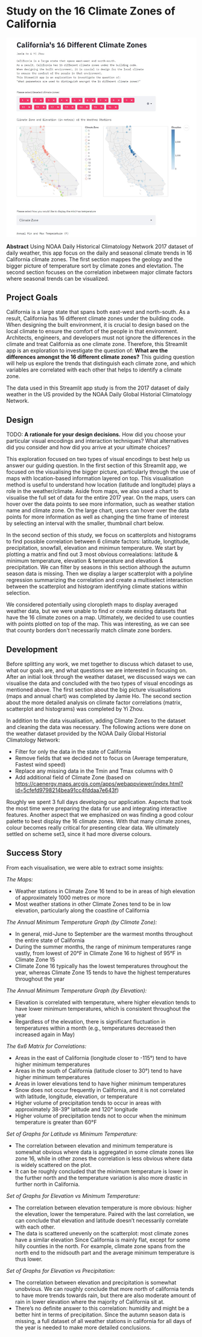 # Study on the 16 Climate Zones of California

![A screenshot of your application. Could be a GIF.](screenshot.png)

**Abstract**
Using NOAA Daily Historical Climatology Network 2017 dataset of daily weather, this app focus on the daily and seasonal climate trends in 16 California climate zones. The first section mappes the geology and the bigger picture of temperature sort by climate zones and elevtation.  The second section focuses on the correlation inbetween major climate factors where seasonal trends can be visualized.  

## Project Goals
California is a large state that spans both east-west and north-south. As a result, California has 16 different climate zones under the building code. When designing the built environment, it is crucial to design based on the local climate to ensure the comfort of the people in that environment. Architects, engineers, and developers must not ignore the differences in the climate and treat California as one climate zone. Therefore, this Streamlit app is an exploration to investigate the question of: **What are the differences amongst the 16 different climate zones?** This guiding question will help us explore the trends that distinguish each climate zone, and which variables are correlated with each other that helps to identify a climate zone.

The data used in this Streamlit app study is from the 2017 dataset of daily weather in the US provided by the NOAA Daily Global Historial Climatology Network.

## Design

TODO: **A rationale for your design decisions.** How did you choose your particular visual encodings and interaction techniques? What alternatives did you consider and how did you arrive at your ultimate choices?

This exploration focused on two types of visual encodings to best help us answer our guiding question. In the first section of this Streamlit app, we focused on the visualising the bigger picture, particularly through the use of maps with location-based information layered on top. This visualisation method is useful to understand how location (latitude and longitude) plays a role in the weather/climate. Aside from maps, we also used a chart to visualise the full set of data for the entire 2017 year. On the maps, users can hover over the data points to see more information, such as weather station name and climate zone. On the large chart, users can hover over the data points for more information as well as changing the time frame of interest by selecting an interval with the smaller, thumbnail chart below.

In the second section of this study, we focus on scatterplots and histograms to find possible correlation between 6 climate factors: latitude, longtitude, precipitation, snowfall, elevation and minimun temperature. We start by plotting a matrix and find out 3 most obvious correalations: latitude & minimum temperature, elevation & temperature and elevation & precipitation. We can filter by seasons in this section although the autumn season data is missing. Then we display a larger scatterplot with a polyline regression summarizing the correlation and create a multiselect interaction between the scatterplot and histogram identifying climate stations within selection.

We considered potentially using cloropleth maps to display averaged weather data, but we were unable to find or create existing datasets that have the 16 climate zones on a map. Ultimately, we decided to use counties with points plotted on top of the map. This was interesting, as we can see that county borders don't necessarily match climate zone borders.

## Development
Before splitting any work, we met together to discuss which dataset to use, what our goals are, and what questions we are interested in focusing on. After an initial look through the weather dataset, we discussed ways we can visualise the data and concluded with the two types of visual encodings as mentioned above. The first section about the big picture visualisations (maps and annual chart) was completed by Jamie Ho. The second section about the more detailed analysis on climate factor correlations (matrix, scatterplot and histograms) was completed by Yi Zhou. 

In addition to the data visualisation, adding Climate Zones to the dataset and cleaning the data was necessary. The following actions were done on the weather dataset provided by the NOAA Daily Global Historial Climatology Network:
  - Filter for only the data in the state of California
  - Remove fields that we decided not to focus on (Average temperature, Fastest wind speed)
  - Replace any missing data in the Tmin and Tmax columns with 0
  - Add additional field of Climate Zone (based on https://caenergy.maps.arcgis.com/apps/webappviewer/index.html?id=5cfefd9798214bea91cc4fddaa7e643f)

Roughly we spent 3 full days developing our application. Aspects that took the most time were preparing the data for use and integrating interactive features. Another aspect that we emphasized on was finding a good colour palette to best display the 16 climate zones. With that many climate zones, colour becomes really critical for presenting clear data. We ultimately settled on scheme set3, since it had more diverse colours.

## Success Story
From each visualisation, we were able to extract some insights:

_The Maps:_
   - Weather stations in Climate Zone 16 tend to be in areas of high elevation of approximately 1000 metres or more
   - Most weather stations in other Climate Zones tend to be in low elevation, particularly along the coastline of California

_The Annual Minimum Temperature Graph (by Climate Zone):_
   - In general, mid-June to September are the warmest months throughout the entire state of California
   - During the summer months, the range of minimum temperatures range vastly, from lowest of 20°F in Climate Zone 16 to highest of 95°F in Climate Zone 15
   - Climate Zone 16 typically has the lowest temperatures throughout the year, whereas Climate Zone 15 tends to have the highest temperatures throughout the year

_The Annual Minimum Temperature Graph (by Elevation):_
   - Elevation is correlated with temperature, where higher elevation tends to have lower minimum temperatures, which is consistent throughout the year
   - Regardless of the elevation, there is significant fluctuation in temperatures within a month (e.g., temperatures decreased then increased again in May)

_The 6x6 Matrix for Correlations:_
   - Areas in the east of California (longitude closer to -115°) tend to have higher minimum temperatures
   - Areas in the south of California (latitude closer to 30°) tend to have higher minimum temperatures
   - Areas in lower elevations tend to have higher minimum temperatures
   - Snow does not occur frequently in California, and it is not correlated with latitude, longitude, elevation, or temperature
   - Higher volume of precipitation tends to occur in areas with approximately 38-39° latitude and 120° longitude
   - Higher volume of precipitation tends not to occur when the minimum temperature is greater than 60°F

_Set of Graphs for Latitude vs Minimum Temperature:_
   - The correlation between elevation and minimum temperature is somewhat obvious where data is aggregated in some climate zones like zone 16, while in other zones the correlation is less obvious where data is widely scattered on the plot.
   - It can be roughly concluded that the minimum temperature is lower in the further north and the temperature variation is also more drastic in further north in California.

_Set of Graphs for Elevation vs Minimum Temperature:_
   - The correlation between elevation temperature is more obvious: higher the elevation, lower the temperature. Paired with the last correlation, we can conclude that  elevation and latitude doesn’t necessarily correlate with each other.
   - The data is scattered unevenly on the scatterplot: most climate zones have a similar elevation Since California is mainly flat, except for some hilly counties in the north. For example, climate zone spans from the north end to the midsouth part and the average minimum temperature is thus lower. 

_Set of Graphs for Elevation vs Precipitation:_
   - The correlation between elevation and precipitation is somewhat unobvious. We can roughly conclude that more north of california tends to have more trends towards rain, but there are also moderate amount of rain in lower elevation where the majority of California sit at. 
   - There’s no definite answer to this correlation: humidity and might be a better hint in terms of precipitation. Since the autumn season data is missing, a full dataset of all weather stations in california for all days of the year is needed to make more detailed conclusions.
